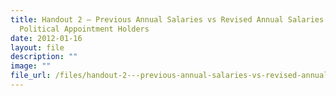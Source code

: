 ```yaml
---
title: Handout 2 – Previous Annual Salaries vs Revised Annual Salaries for
  Political Appointment Holders
date: 2012-01-16
layout: file
description: ""
image: ""
file_url: /files/handout-2---previous-annual-salaries-vs-revised-annual-salaries-for-political-appointment-holders.pdf
---
```

